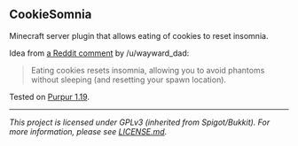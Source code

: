 ## CookieSomnia

Minecraft server plugin that allows eating of cookies to reset insomnia.

Idea from [a Reddit comment](https://www.reddit.com/r/admincraft/comments/wj6n2r/comment/ijg826x/) by /u/wayward_dad:
> Eating cookies resets insomnia, allowing you to avoid phantoms without sleeping (and resetting your spawn location).

Tested on [Purpur 1.19](https://github.com/PurpurMC/Purpur).

---
*This project is licensed under GPLv3 (inherited from Spigot/Bukkit). For more information, please see [LICENSE.md](./LICENSE.md).*
